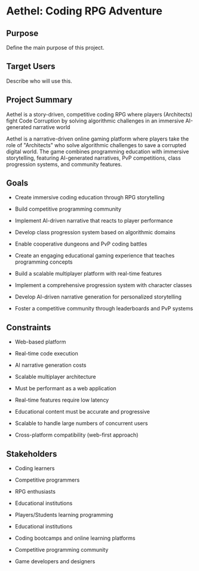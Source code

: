 # Aethel: Coding RPG Adventure

## Purpose

Define the main purpose of this project.

## Target Users

Describe who will use this.


## Project Summary

Aethel is a story-driven, competitive coding RPG where players (Architects) fight Code Corruption by solving algorithmic challenges in an immersive AI-generated narrative world



Aethel is a narrative-driven online gaming platform where players take the role of "Architects" who solve algorithmic challenges to save a corrupted digital world. The game combines programming education with immersive storytelling, featuring AI-generated narratives, PvP competitions, class progression systems, and community features.



## Goals

- Create immersive coding education through RPG storytelling
- Build competitive programming community
- Implement AI-driven narrative that reacts to player performance
- Develop class progression system based on algorithmic domains
- Enable cooperative dungeons and PvP coding battles



- Create an engaging educational gaming experience that teaches programming concepts
- Build a scalable multiplayer platform with real-time features
- Implement a comprehensive progression system with character classes
- Develop AI-driven narrative generation for personalized storytelling
- Foster a competitive community through leaderboards and PvP systems



## Constraints

- Web-based platform
- Real-time code execution
- AI narrative generation costs
- Scalable multiplayer architecture



- Must be performant as a web application
- Real-time features require low latency
- Educational content must be accurate and progressive
- Scalable to handle large numbers of concurrent users
- Cross-platform compatibility (web-first approach)



## Stakeholders

- Coding learners
- Competitive programmers
- RPG enthusiasts
- Educational institutions



- Players/Students learning programming
- Educational institutions
- Coding bootcamps and online learning platforms
- Competitive programming community
- Game developers and designers

